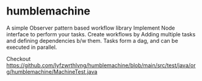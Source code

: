 # humblemachine

A simple Observer pattern based workflow library
Implement Node interface to perform your tasks. Create workflows by Adding multiple tasks and defining dependencies b/w them.
Tasks form a dag, and can be executed in parallel.

Checkout https://github.com/lyfzwrthlvng/humblemachine/blob/main/src/test/java/org/humblemachine/MachineTest.java
